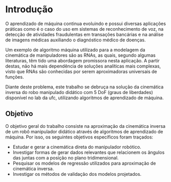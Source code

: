 # Introdução

O aprendizado de máquina continua evoluindo e possui diversas aplicações práticas como é o caso do uso em sistemas de reconhecimento de voz, na detecção de atividades fraudulentas em transações bancárias e na análise de imagens médicas auxiliando o diagnóstico médico de doenças.
 
Um exemplo de algoritmo máquina utilizado para a modelagem da cinemática de manipuladores são as RNAs, as quais, segundo algumas literaturas, têm tido uma abordagem promissora nesta aplicação. A partir destas, não há mais dependência de soluções analíticas mais complexas, visto que RNAs são conhecidas por  serem aproximadoras universais de funções.

Diante deste problema, este trabalho se debruça na solução da cinemática inversa do robo manipulado didático com 5 DoF (graus de liberdades) disponível no lab da ufc, utilizando algoritmos de aprendizado de máquina.

## Objetivo
O objetivo geral do trabalho consiste na aproximação da cinemática inversa de um robô manipulador didático através de algoritmos de aprendizado de máquina. Por isso, os seguintes objetivos específicos foram traçados: 
- Estudar e gerar a cinemática direta do manipulador robótico. 
- Investigar formas de gerar dados relevantes que relacionem os ângulos das       juntas com a posição no plano tridimensional. 
- Pesquisar os modelos de regressão utilizados para aproximação de                cinemática inversa.	 
- Investigar os métodos de validação dos modelos projetados.